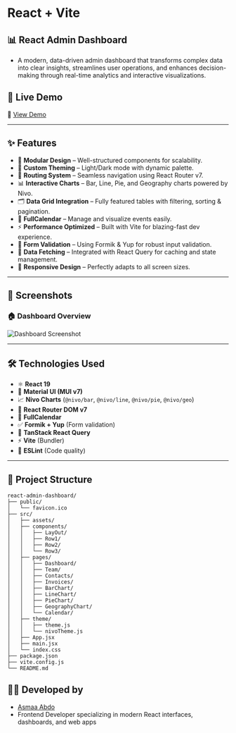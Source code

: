 # React + Vite

 ## 📊 React Admin Dashboard 
- A modern, data-driven admin dashboard that transforms complex data into clear insights, streamlines user operations, and enhances decision-making through real-time analytics and interactive visualizations.

 ## 🚀 Live Demo  
🔗 [View Demo](https://react-addmin-dashboard.netlify.app/) 

---

## ✨ Features  
- 🧩 **Modular Design** – Well-structured components for scalability.  
- 🎨 **Custom Theming** – Light/Dark mode with dynamic palette.  
- 🧭 **Routing System** – Seamless navigation using React Router v7.  
- 📊 **Interactive Charts** – Bar, Line, Pie, and Geography charts powered by Nivo.  
- 🗂️ **Data Grid Integration** – Fully featured tables with filtering, sorting & pagination.  
- 📅 **FullCalendar** – Manage and visualize events easily.  
- ⚡ **Performance Optimized** – Built with Vite for blazing-fast dev experience.  
- 🧠 **Form Validation** – Using Formik & Yup for robust input validation.  
- 🔄 **Data Fetching** – Integrated with React Query for caching and state management.  
- 📱 **Responsive Design** – Perfectly adapts to all screen sizes.

---
## 📸 Screenshots  
### 🏠 Dashboard Overview  
![Dashboard Screenshot](https://github.com/user-attachments/assets/6f0090b6-bc97-44e3-92df-f121606e2fcb)

---
## 🛠️ Technologies Used  
- ⚛️ **React 19**  
- 🎨 **Material UI (MUI v7)**  
- 📈 **Nivo Charts** (`@nivo/bar`, `@nivo/line`, `@nivo/pie`, `@nivo/geo`)  
- 🧭 **React Router DOM v7**  
- 📅 **FullCalendar**  
- ✅ **Formik + Yup** (Form validation)  
- 🔄 **TanStack React Query**  
- ⚡ **Vite** (Bundler)  
- 🧹 **ESLint** (Code quality)

---
## 📁 Project Structure
```tree
react-admin-dashboard/
├── public/
│   └── favicon.ico
├── src/
│   ├── assets/
│   ├── components/
│   │   ├── LayOut/
│   │   ├── Row1/
│   │   ├── Row2/
│   │   └── Row3/
│   ├── pages/
│   │   ├── Dashboard/
│   │   ├── Team/
│   │   ├── Contacts/
│   │   ├── Invoices/
│   │   ├── BarChart/
│   │   ├── LineChart/
│   │   ├── PieChart/
│   │   ├── GeographyChart/
│   │   └── Calendar/
│   ├── theme/
│   │   ├── theme.js
│   │   └── nivoTheme.js
│   ├── App.jsx
│   ├── main.jsx
│   └── index.css
├── package.json
├── vite.config.js
└── README.md
```
## 👩‍💻 Developed by 
- [Asmaa Abdo](https://github.com/asmaa-abdo22) 
- Frontend Developer specializing in modern React interfaces, dashboards, and web apps

